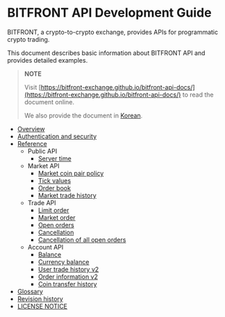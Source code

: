 # BITFRONT API Development Guide

BITFRONT, a crypto-to-crypto exchange, provides APIs for programmatic crypto trading.

This document describes basic information about BITFRONT API and provides detailed examples.

> **NOTE**
>
> Visit [https://bitfront-exchange.github.io/bitfront-api-docs/](https://bitfront-exchange.github.io/bitfront-api-docs/) to read the document online.
>
> We also provide the document in [Korean](ko/).

* [Overview](/1_Overview.md)
* [Authentication and security](/2_Authentication_and_Security_Policy.md)
* [Reference](/3_Reference.md)
  * Public API
      * [Server time](/api/public/v1-public-time-get.md)
  * Market API
      * [Market coin pair policy](/api/market/v1-market-public-coins-pairPolicy-get.md)
      * [Tick values](/api/market/v1-market-public-currentTickValue-get.md)
      * [Order book](/api/market/v1-market-public-orderBooks-get.md)
      * [Market trade history](/api/market/v1-market-public-tradeHistory-get.md)
  * Trade API
      * [Limit order](/api/trade/v1-trade-limitOrders-post.md)
      * [Market order](/api/trade/v1-trade-marketOrders-post.md)
      * [Open orders](/api/trade/v1-trade-openOrders-get.md)
      * [Cancellation](/api/trade/v1-trade-orders-delete.md)
      * [Cancellation of all open orders](/api/trade/v1-trade-openOrders-delete.md)
  * Account API
      * [Balance](/api/account/v1-account-balances-get.md)
      * [Currency balance](/api/account/v1-account-balances-currency-get.md)
      * [User trade history v2](/api/account/v2-account-tradeHistory-get.md)
      * [Order information v2](/api/account/v2-account-orders-orderID-get.md)
      * [Coin transfer history](/api/account/v1-account-transactionHistory-get.md)
* [Glossary](/5_Terms.md)
* [Revision history](/0_About_This_Document.md)
* [LICENSE NOTICE](/LICENSE.md)
